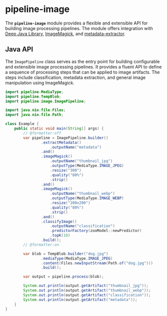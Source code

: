 # pipeline-image

The **`pipeline-image`** module provides a flexible and extensible API for building image processing pipelines.
The module offers integration with [Deep Java Library](https://djl.ai/),
[ImageMagick](https://imagemagick.org/), and [metadata-extractor](https://github.com/drewnoakes/metadata-extractor).


## Java API

The `ImagePipeline` class serves as the entry point for building configurable and extensible
image processing pipelines. It provides a fluent API to define a sequence of processing steps
that can be applied to image artifacts. The steps include classification, metadata extraction,
and general image manipulation using ImageMagick.

```java
import pipeline.MediaType;
import pipeline.TempBlob;
import pipeline.image.ImagePipeline;

import java.nio.file.Files;
import java.nio.file.Path;

class Example {
    public static void main(String[] args) {
        // @formatter:off
        var pipeline = ImagePipeline.builder()
                .extractMetadata()
                    .outputName("metadata")
                .and()
                .imageMagick()
                    .outputName("thumbnail_jpg")
                    .outputType(MediaType.IMAGE_JPEG)
                    .resize("300")
                    .quality("80%")
                    .strip()
                .and()
                .imageMagick()
                    .outputName("thumbnail_webp")
                    .outputType(MediaType.IMAGE_WEBP)
                    .resize("200x200")
                    .quality("80%")
                    .strip()
                .and()
                .classifyImage()
                    .outputName("classification")
                    .predictorFactory(zooModel::newPredictor)
                    .topK(10)
                .build();
        // @formatter:on

        var blob = TempBlob.builder("dog.jpg")
                .mediaType(MediaType.IMAGE_JPEG)
                .content(Files.newInputStream(Path.of("dog.jpg")))
                .build();

        var output = pipeline.process(blob);

        System.out.println(output.getArtifact("thumbnail_jpg"));
        System.out.println(output.getArtifact("thumbnail_webp"));
        System.out.println(output.getArtifact("classification"));
        System.out.println(output.getArtifact("metadata"));
    }
}
```
